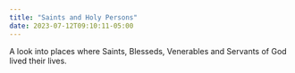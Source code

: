 ```yaml
---
title: "Saints and Holy Persons"
date: 2023-07-12T09:10:11-05:00
---
```


A look into places where Saints, Blesseds, Venerables and Servants of God lived their lives.
